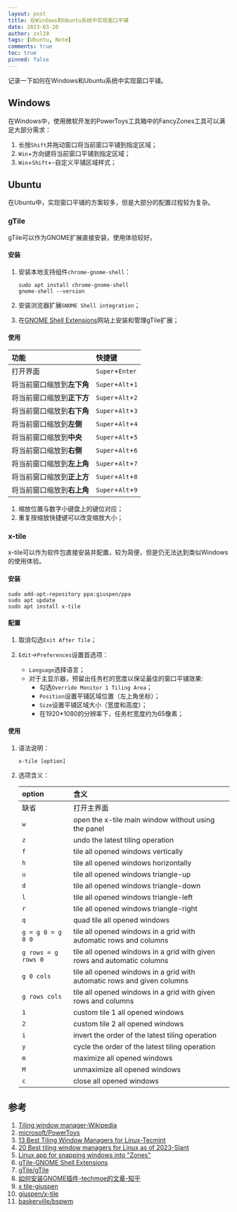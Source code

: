 ```yaml
---
layout: post
title: 在Windows和Ubuntu系统中实现窗口平铺
date: 2023-03-20
author: zxl19
tags: [Ubuntu, Note]
comments: true
toc: true
pinned: false
---
```


记录一下如何在Windows和Ubuntu系统中实现窗口平铺。

<!-- more -->

## Windows

在Windows中，使用微软开发的PowerToys工具箱中的FancyZones工具可以满足大部分需求：

1. 长按`Shift`并拖动窗口将当前窗口平铺到指定区域；
2. `Win`+方向键将当前窗口平铺到指定区域；
3. `Win`+`Shift`+`~`自定义平铺区域样式；

## Ubuntu

在Ubuntu中，实现窗口平铺的方案较多，但是大部分的配置过程较为复杂。

### gTile

gTile可以作为GNOME扩展直接安装，使用体验较好。

#### 安装

1. 安装本地支持组件`chrome-gnome-shell`：

    ```shell
    sudo apt install chrome-gnome-shell
    gnome-shell --version
    ```

2. 安装浏览器扩展`GNOME Shell integration`；
3. 在[GNOME Shell Extensions](https://extensions.gnome.org)网站上安装和管理gTile扩展；

#### 使用

| 功能 | 快捷键 |
| :--- | :--- |
| 打开界面 | `Super`+`Enter` |
| 将当前窗口缩放到**左下角** | `Super`+`Alt`+`1` |
| 将当前窗口缩放到**正下方** | `Super`+`Alt`+`2` |
| 将当前窗口缩放到**右下角** | `Super`+`Alt`+`3` |
| 将当前窗口缩放到**左侧** | `Super`+`Alt`+`4` |
| 将当前窗口缩放到**中央** | `Super`+`Alt`+`5` |
| 将当前窗口缩放到**右侧** | `Super`+`Alt`+`6` |
| 将当前窗口缩放到**左上角** | `Super`+`Alt`+`7` |
| 将当前窗口缩放到**正上方** | `Super`+`Alt`+`8` |
| 将当前窗口缩放到**右上角** | `Super`+`Alt`+`9` |

1. 缩放位置与数字小键盘上的键位对应；
2. 重复按缩放快捷键可以改变缩放大小；

### x-tile

x-tile可以作为软件包直接安装并配置，较为简便，但是仍无法达到类似Windows的使用体验。

#### 安装

```shell
sudo add-apt-repository ppa:giuspen/ppa
sudo apt update
sudo apt install x-tile
```

#### 配置

1. 取消勾选`Exit After Tile`；
2. `Edit`->`Preferences`设置首选项：

    - `Language`选择语言；
    - 对于主显示器，预留出任务栏的宽度以保证最佳的窗口平铺效果:
        - 勾选`Override Monitor 1 Tiling Area`；
        - `Position`设置平铺区域位置（左上角坐标）；
        - `Size`设置平铺区域大小（宽度和高度）；
        - 在1920*1080的分辨率下，任务栏宽度约为65像素；

#### 使用

1. 语法说明：

    ```shell
    x-tile [option]
    ```

2. 选项含义：

    | option | 含义 |
    | :--- | :--- |
    | 缺省 | 打开主界面 |
    | `w` | open the x-tile main window without using the panel |
    | `z` | undo the latest tiling operation |
    | `f` | tile all opened windows vertically |
    | `h` | tile all opened windows horizontally |
    | `u` | tile all opened windows triangle-up |
    | `d` | tile all opened windows triangle-down |
    | `l` | tile all opened windows triangle-left |
    | `r` | tile all opened windows triangle-right |
    | `q` | quad tile all opened windows |
    | `g = g 0 = g 0 0` | tile all opened windows in a grid with automatic rows and columns |
    | `g rows = g rows 0` | tile all opened windows in a grid with given rows and automatic columns |
    | `g 0 cols` | tile all opened windows in a grid with automatic rows and given columns |
    | `g rows cols` | tile all opened windows in a grid with given rows and columns |
    | `1` | custom tile 1 all opened windows |
    | `2` | custom tile 2 all opened windows |
    | `i` | invert the order of the latest tiling operation |
    | `y` | cycle the order of the latest tiling operation |
    | `m` | maximize all opened windows |
    | `M` | unmaximize all opened windows |
    | `c` | close all opened windows |

## 参考

1. [Tiling window manager-Wikipedia](https://en.wikipedia.org/wiki/Tiling_window_manager)
2. [microsoft/PowerToys](https://github.com/microsoft/PowerToys)
3. [13 Best Tiling Window Managers for Linux-Tecmint](https://www.tecmint.com/best-tiling-window-managers-for-linux/)
4. [20 Best tiling window managers for Linux as of 2023-Slant](https://www.slant.co/topics/1902/~best-tiling-window-managers-for-linux)
5. [Linux app for snapping windows into "Zones"](https://forums.overclockers.com.au/threads/linux-app-for-snapping-windows-into-zones.1290063/)
6. [gTile-GNOME Shell Extensions](https://extensions.gnome.org/extension/28/gtile/)
7. [gTile/gTile](https://github.com/gTile/gTile)
8. [如何安装GNOME插件-techmoe的文章-知乎](https://zhuanlan.zhihu.com/p/36265103)
9. [x tile-giuspen](https://www.giuspen.com/x-tile/)
10. [giuspen/x-tile](https://github.com/giuspen/x-tile)
11. [baskerville/bspwm](https://github.com/baskerville/bspwm)
